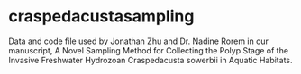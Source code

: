 # craspedacustasampling
Data and code file used by Jonathan Zhu and Dr. Nadine Rorem in our manuscript, A Novel Sampling Method for Collecting the Polyp Stage of the Invasive Freshwater Hydrozoan Craspedacusta sowerbii in Aquatic Habitats.
